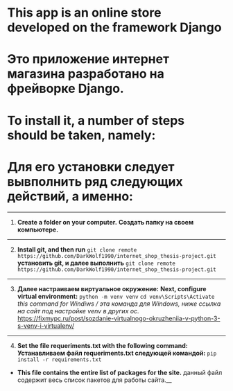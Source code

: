 # This app is an online store developed on the framework Django
# Это приложение интернет магазина разработано на фрейворке Django.

# To install it, a number of steps should be taken, namely:
#  Для его установки следует вывполнить ряд следующих действий, а именно:

---

1. __Create a folder on your computer.__
__Создать папку на своем компьютере.__

---

2. __Install git, and then run__ 
```git clone remote https://github.com/DarkWolf1990/internet_shop_thesis-project.git```
__установить git, и далее выполнить__ ```git clone remote https://github.com/DarkWolf1990/internet_shop_thesis-project.git```

---
3. __Далее настраиваем виртуальное окружение:__
__Next, configure virtual environment:__
```python -m venv venv```
```cd venv\Scripts\Activate``` *this command for Windiws / эта команда для Windows, ниже ссылка на сайт под настройке venv в других ос.*
https://fixmypc.ru/post/sozdanie-virtualnogo-okruzheniia-v-python-3-s-venv-i-virtualenv/ 

_____________

4. __Set the file requeriments.txt with the following command:__
 __Устанавливаем файл requeriments.txt  следующей командой:__ 
 ``` pip install -r requirements.txt ``` 
 - __This file contains the entire list of packages for the site.__
 данный файл содержит весь список пакетов для работы сайта.__